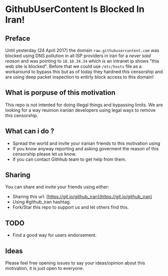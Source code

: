 # GithubUserContent Is Blocked In Iran!

## Preface
Until yesterday (24 April 2017) the domain `raw.githubusercontent.com` was blocked using DNS pollution in all ISP providers in iran for  a *never said reason* and was pointing to `10.10.34.34` which is an intranet ip shows "this web site is blocked".
Before that we could use `/etc/hosts` file as a workaround to bypass this but as of today they hardned this censorship and are using deep packet inspection to entirly block access to this domain!

## What is porpuse of this motivation
This repo is not intented for doing illegal things and bypassing limits. We are looking for a way reuinion iranian developers using legal ways to remove this censorship.

## What can i do ?
- Spread the world and invite your iranian friends to this motivation using
- If you know anyway reporting and asking goverment the reason of this censorship please let us know.
- If you can contact Githhub team to get help from them.

## Sharing 
You can share and invite your friends using either:
- Sharing this url: [https://git.io/github_iran](https://git.io/github_iran)
- Using #github_iran hashtag.
- Fork/Star this repo to support us and let others find this.

## TODO
- Find a good way for users endorsement.

## Ideas
Please feel free opening issues to say your ideas/opinion about this motivation, it is just open to everyone.
